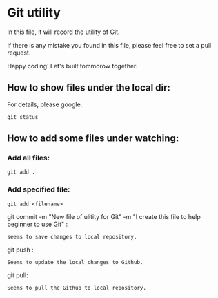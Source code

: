 # Git utility
In this file, it will record the utility of Git. 

If there is any mistake you found in this file, please feel free to set a pull request.

Happy coding! Let's built tommorow together.

## How to show files under the local dir:
For details, please google.

    git status


## How to add some files under watching:
### Add all files:
    git add .
### Add specified file:
    git add <filename>


git commit -m "New file of ulitity for Git" -m "I create this file to help beginner to use Git" :

    seems to save changes to local repository.

git push : 

    Seems to update the local changes to Github.

git pull:

    Seems to pull the Github to local repository.


    





